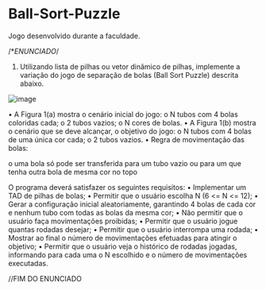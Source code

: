 # Ball-Sort-Puzzle
 Jogo desenvolvido durante a faculdade.
 
 /**ENUNCIADO*/
 
 1) Utilizando lista de pilhas ou vetor dinâmico de pilhas, implemente a variação do jogo de
separação de bolas (Ball Sort Puzzle) descrita abaixo.

![image](https://user-images.githubusercontent.com/91928006/136211557-b9b47188-3f4a-462a-a52b-b702b9294bdc.png)

• A Figura 1(a) mostra o cenário inicial do jogo:
o N tubos com 4 bolas coloridas cada;
o 2 tubos vazios;
o N cores de bolas.
• A Figura 1(b) mostra o cenário que se deve alcançar, o objetivo do jogo:
o N tubos com 4 bolas de uma única cor cada;
o 2 tubos vazios.
• Regra de movimentação das bolas:

o uma bola só pode ser transferida para um tubo vazio ou para um que tenha outra
bola de mesma cor no topo

O programa deverá satisfazer os seguintes requisitos:
• Implementar um TAD de pilhas de bolas;
• Permitir que o usuário escolha N (6 <= N <= 12);
• Gerar a configuração inicial aleatoriamente, garantindo 4 bolas de cada cor e nenhum tubo
com todas as bolas da mesma cor;
• Não permitir que o usuário faça movimentações proibidas;
• Permitir que o usuário jogue quantas rodadas desejar;
• Permitir que o usuário interrompa uma rodada;
• Mostrar ao final o número de movimentações efetuadas para atingir o objetivo;
• Permitir que o usuário veja o histórico de rodadas jogadas, informando para cada uma o N
escolhido e o número de movimentações executadas.

//FIM DO ENUNCIADO
